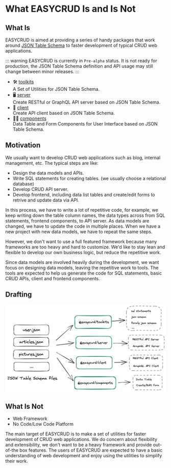 # What EASYCRUD Is and Is Not

## What Is

EASYCRUD is aimed at providing a series of handy packages that work around [JSON Table Schema](/guide/json-table-schema) to faster development of typical CRUD web applications.

::: warning
EASYCRUD is currently in `Pre-alpha` status. It is not ready for production, the JSON Table Schema definition and API usage may still change between minor releases.
:::

- 🛠️ [toolkits](/guide/build-table-schema)   
  A Set of Utilities for JSON Table Schema.  
- 🖥️ [server](/guide/server-intro)   
  Create RESTful or GraphQL API server based on JSON Table Schema.  
- 📱 [client](/guide/client)   
  Create API client based on JSON Table Schema.  
- 👨‍💻 [components](/guide/components-react)    
  Data Table and Form Components for User Interface based on JSON Table Schema.

## Motivation

We usually want to develop CRUD web applications such as blog, internal management, etc. The typical steps are like:

- Design the data models and APIs. 
- Write SQL statements for creating tables. (we usually choose a relational database)
- Develop CRUD API server.
- Develop frontend, including data list tables and create/edit forms to retrive and update data via API.

In this process, we have to write a lot of repetitive code, for example, we keep writing down the table column names, the data types across from SQL statements, frontend components, to API server. As data models are changed, we have to update the code in multiple places. When we have a new project with new data models, we have to repeat the same steps.

However, we don't want to use a full featured framework because many frameworks are too heavy and hard to customize. We'd like to stay lean and flexible to develop our own business logic, but reduce the repetitive work. 

Since data models are involved heavily during the development, we want focus on designing data models, leaving the repetitive work to tools. The tools are expected to help us generate the code for SQL statements, basic CRUD APIs, client and frontend components.

## Drafting

![diagram](/diagramwithbg.png)

## What Is Not

- Web Framework
- No Code/Low Code Platform

The main target of EASYCRUD is to make a set of utilities for faster development of CRUD web applications. We do concern about flexibility and extensibility, we don't want to be a heavy framework and provide out-of-the box features. The users of EASYCRUD are expected to have a basic understanding of web development and enjoy using the utilities to simplify their work.